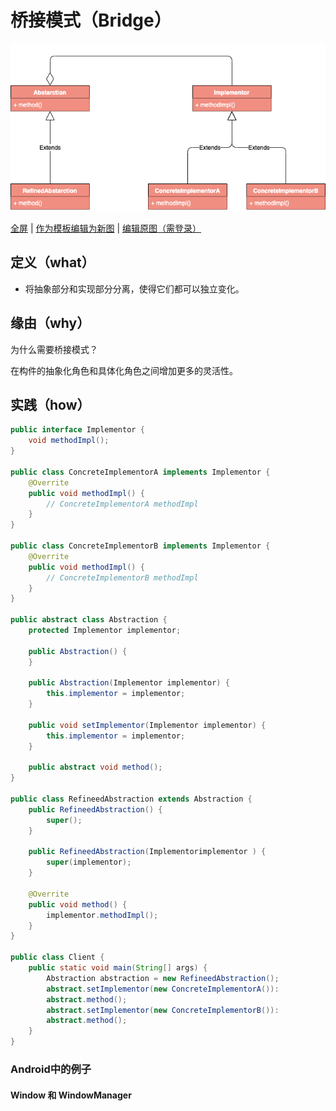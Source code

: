 # 桥接模式（Bridge）

![桥接模式](https://raw.githubusercontent.com/CodePoem/VDesignPatterns/master/docs/drawio/Bridge.png)

<a href = "https://www.draw.io/?lightbox=1#Uhttps://raw.githubusercontent.com/CodePoem/VDesignPatterns/master/docs/drawio/Bridge.png">全屏</a> |
<a href = "https://www.draw.io/#Uhttps://raw.githubusercontent.com/CodePoem/VDesignPatterns/master/docs/drawio/Bridge.png">作为模板编辑为新图</a> |
<a href = "https://www.draw.io/#HCodePoem/VDesignPatterns/master/docs/drawio/Bridge.drawio">编辑原图（需登录）</a>

## 定义（what）

- 将抽象部分和实现部分分离，使得它们都可以独立变化。

## 缘由（why）

为什么需要桥接模式？

在构件的抽象化角色和具体化角色之间增加更多的灵活性。

## 实践（how）

```java
public interface Implementor {
    void methodImpl();
}

public class ConcreteImplementorA implements Implementor {
    @Overrite
    public void methodImpl() {
        // ConcreteImplementorA methodImpl
    }
}

public class ConcreteImplementorB implements Implementor {
    @Overrite
    public void methodImpl() {
        // ConcreteImplementorB methodImpl
    }
}

public abstract class Abstraction {
    protected Implementor implementor;

    public Abstraction() {
    }

    public Abstraction(Implementor implementor) {
        this.implementor = implementor;
    }

    public void setImplementor(Implementor implementor) {
        this.implementor = implementor;
    }

    public abstract void method();
}

public class RefineedAbstraction extends Abstraction {
    public RefineedAbstraction() {
        super();
    }

    public RefineedAbstraction(Implementorimplementor ) {
        super(implementor);
    }

    @Overrite
    public void method() {
        implementor.methodImpl();
    }
}

public class Client {
    public static void main(String[] args) {
        Abstraction abstraction = new RefineedAbstraction();
        abstract.setImplementor(new ConcreteImplementorA()):
        abstract.method();
        abstract.setImplementor(new ConcreteImplementorB()):
        abstract.method();
    }
}
```

### Android中的例子

#### Window 和 WindowManager
